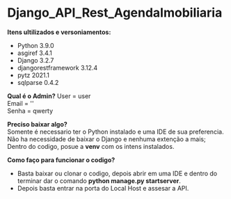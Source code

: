 # Django_API_Rest_AgendaImobiliaria

**Itens ultilizados e versoniamentos:**
* Python 3.9.0
* asgiref 3.4.1
* Django 3.2.7
* djangorestframework 3.12.4
* pytz 2021.1
* sqlparse 0.4.2

**Qual é o Admin?**
User = user <br>
Email = '' <br>
Senha = qwerty <br>

**Preciso baixar algo?**<br>
Somente é necessario ter o Python instalado e uma IDE de sua preferencia.<br>
Não ha necessidade de baixar o Django e nenhuma extenção a mais;<br>
Dentro do codigo, posue a <strong>venv</strong> com os intens instalados.

<strong>Como faço para funcionar o codigo?</strong>
* Basta baixar ou clonar o codigo, depois abrir em uma IDE e dentro do terminar dar o comando **python manage.py startserver**.<br> 
* Depois basta entrar na porta do Local Host e assesar a API.



